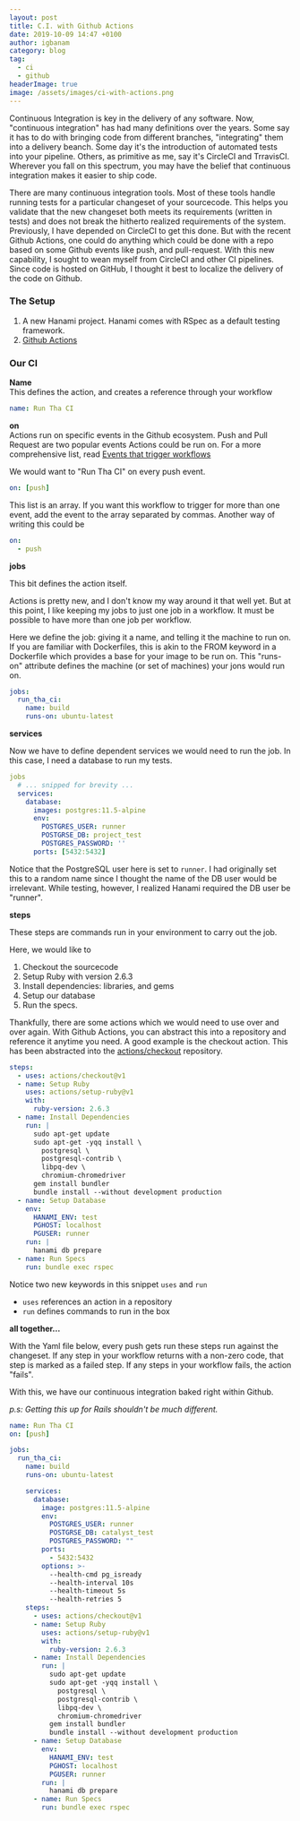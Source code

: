 ```yaml
---
layout: post
title: C.I. with Github Actions
date: 2019-10-09 14:47 +0100
author: igbanam
category: blog
tag:
  - ci
  - github
headerImage: true
image: /assets/images/ci-with-actions.png
---
```


Continuous Integration is key in the delivery of any software. Now, "continuous integration" has had many definitions over the years. Some say it has to do with bringing code from different branches, "integrating" them into a delivery beanch. Some day it's the introduction of automated tests into your pipeline. Others, as primitive as me, say it's CircleCI and TrravisCI. Wherever you fall on this spectrum, you may have the belief that continuous integration makes it easier to ship code.

There are many continuous integration tools. Most of these tools handle running tests for a particular changeset of your sourcecode. This helps you validate that the new changeset both meets its requirements (written in tests) and does not break the hitherto realized requirements of the system. Previously, I have depended on CircleCI to get this done. But with the recent Github Actions, one could do anything which could be done with a repo based on some Github events like push, and pull-request. With this new capability, I sought to wean myself from CircleCI and other CI pipelines. Since code is hosted on GitHub, I thought it best to localize the delivery of the code on Github.

### The Setup

  1. A new Hanami project. Hanami comes with RSpec as a default testing framework.
  2. [Github Actions](https://github.com/features/actions)

### Our CI

**Name**  
This defines the action, and creates a reference through your workflow

```yaml
name: Run Tha CI
```

**on**  
Actions run on specific events in the Github ecosystem. Push and Pull Request are two popular events Actions could be run on. For a more comprehensive list, read [Events that trigger workflows](https://help.github.com/en/articles/events-that-trigger-workflows)

We would want to "Run Tha CI" on every push event.

```yaml
on: [push]
```

This list is an array. If you want this workflow to trigger for more than one event, add the event to the array separated by commas. Another way of writing this could be

```yaml
on:
  - push
```

**jobs**

This bit defines the action itself. 

Actions is pretty new, and I don't know my way around it that well yet. But at this point, I like keeping my jobs to just one job in a workflow. It must be possible to have more than one job per workflow.

Here we define the job: giving it a name, and telling it the machine to run on. If you are familiar with Dockerfiles, this is akin to the FROM keyword in a Dockerfile which provides a base for your image to be run on. This "runs-on" attribute defines the machine (or set of machines) your jons would run on.

```yaml
jobs:
  run_tha_ci:
    name: build
    runs-on: ubuntu-latest
```

**services**

Now we have to define dependent services we would need to run the job. In this case, I need a database to run my tests.

```yaml
jobs
  # ... snipped for brevity ...
  services:
    database:
      images: postgres:11.5-alpine
      env:
        POSTGRES_USER: runner
        POSTGRSE_DB: project_test
        POSTGRES_PASSWORD: ''
      ports: [5432:5432]
```

Notice that the PostgreSQL user here is set to `runner`. I had originally set this to a random name since I thought the name of the DB user would be irrelevant. While testing, however, I realized Hanami required the DB user be "runner".

**steps**

These steps are commands run in your environment to carry out the job.

Here, we would like to

  1. Checkout the sourcecode
  2. Setup Ruby with version 2.6.3
  3. Install dependencies: libraries, and gems
  4. Setup our database
  5. Run the specs.

Thankfully, there are some actions which we would need to use over and over again. With Github Actions, you can abstract this into a repository and reference it anytime you need. A good example is the checkout action. This has been abstracted into the [actions/checkout](http://github.com/actions/checkout) repository.

```yaml
steps:
  - uses: actions/checkout@v1
  - name: Setup Ruby
    uses: actions/setup-ruby@v1
    with:
      ruby-version: 2.6.3
  - name: Install Dependencies
    run: |
      sudo apt-get update
      sudo apt-get -yqq install \
        postgresql \
        postgresql-contrib \
        libpq-dev \
        chromium-chromedriver
      gem install bundler
      bundle install --without development production
  - name: Setup Database
    env:
      HANAMI_ENV: test
      PGHOST: localhost
      PGUSER: runner
    run: |
      hanami db prepare
  - name: Run Specs
    run: bundle exec rspec
```

Notice two new keywords in this snippet `uses` and `run`

  - `uses` references an action in a repository
  - `run` defines commands to run in the box

**all together…**

With the Yaml file below, every push gets run these steps run against the changeset. If any step in your workflow returns with a non-zero code, that step is marked as a failed step. If any steps in your workflow fails, the action "fails".

With this, we have our continuous integration baked right within Github.

_p.s: Getting this up for Rails shouldn't be much different._


```yaml
name: Run Tha CI
on: [push]

jobs:
  run_tha_ci:
    name: build
    runs-on: ubuntu-latest

    services:
      database:
        image: postgres:11.5-alpine
        env:
          POSTGRES_USER: runner
          POSTGRSE_DB: catalyst_test
          POSTGRES_PASSWORD: ""
        ports:
          - 5432:5432
        options: >-
          --health-cmd pg_isready
          --health-interval 10s
          --health-timeout 5s
          --health-retries 5
    steps:
      - uses: actions/checkout@v1
      - name: Setup Ruby
        uses: actions/setup-ruby@v1
        with:
          ruby-version: 2.6.3
      - name: Install Dependencies
        run: |
          sudo apt-get update
          sudo apt-get -yqq install \
            postgresql \
            postgresql-contrib \
            libpq-dev \
            chromium-chromedriver
          gem install bundler
          bundle install --without development production
      - name: Setup Database
        env:
          HANAMI_ENV: test
          PGHOST: localhost
          PGUSER: runner
        run: |
          hanami db prepare
      - name: Run Specs
        run: bundle exec rspec
```
